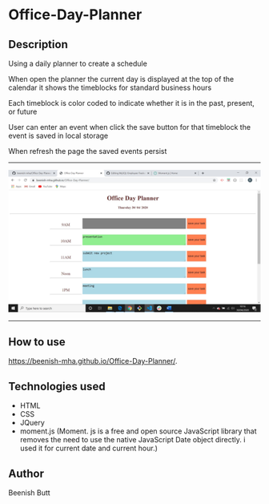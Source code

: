 # Office-Day-Planner

## Description

Using a daily planner to create a schedule

When open the planner the current day is displayed at the top of the calendar
it shows the timeblocks for standard business hours

Each timeblock is color coded to indicate whether it is in the past, present, or future

User can enter an event when click the save button for that timeblock
the event is saved in local storage

When refresh the page the saved events persist

---

![screenshot of the app](officeDayPlanner.jpg)

---

## How to use

https://beenish-mha.github.io/Office-Day-Planner/.

## Technologies used

- HTML
- CSS
- JQuery
- moment.js (Moment. js is a free and open source JavaScript library that removes the need to use the native JavaScript Date object directly. i used it for current date and current hour.)

## Author

Beenish Butt
